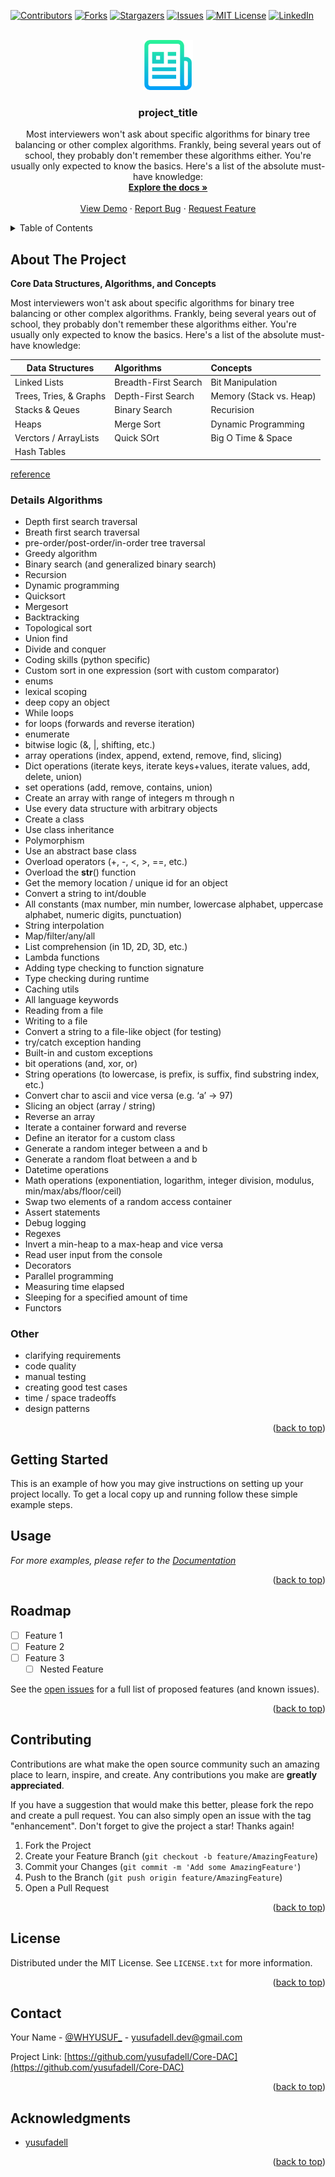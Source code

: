 <div id="top"></div>

[![Contributors][contributors-shield]][contributors-url]
[![Forks][forks-shield]][forks-url]
[![Stargazers][stars-shield]][stars-url]
[![Issues][issues-shield]][issues-url]
[![MIT License][license-shield]][license-url]
[![LinkedIn][linkedin-shield]][linkedin-url]

<!-- PROJECT LOGO -->

<br />
<div align="center">
  <a href="https://github.com/yusufadell/Core-DAC">
    <img src="images/logo.png" alt="Logo" width="80" height="80">
  </a>

<h3 align="center">project_title</h3>

<p align="center">
    Most interviewers won't ask about specific algorithms for binary tree balancing or other complex
algorithms. Frankly, being several years out of school, they probably don't remember these algorithms either.
You're usually only expected to know the basics. Here's a list of the absolute must-have knowledge:
    <br />
    <a href="https://github.com/yusufadell/Core-DAC"><strong>Explore the docs »</strong></a>
    <br />
    <br />
    <a href="https://github.com/yusufadell/Core-DAC">View Demo</a>
    ·
    <a href="https://github.com/yusufadell/Core-DAC/issues">Report Bug</a>
    ·
    <a href="https://github.com/yusufadell/Core-DAC/issues">Request Feature</a>
  </p>
</div>

<!-- TABLE OF CONTENTS -->

<details>
  <summary>Table of Contents</summary>
  <ol>
    <li>
      <a href="#about-the-project">About The Project</a>
    </li>
    <li>
      <a href="#getting-started">Getting Started</a>
    </li>
    <li><a href="#usage">Usage</a></li>
    <li><a href="#roadmap">Roadmap</a></li>
    <li><a href="#contributing">Contributing</a></li>
    <li><a href="#license">License</a></li>
    <li><a href="#contact">Contact</a></li>
    <li><a href="#acknowledgments">Acknowledgments</a></li>
  </ol>
</details>

<!-- ABOUT THE PROJECT -->

## About The Project

**Core Data Structures, Algorithms, and Concepts**

Most interviewers won't ask about specific algorithms for binary tree balancing or other complex
algorithms. Frankly, being several years out of school, they probably don't remember these algorithms either.
You're usually only expected to know the basics. Here's a list of the absolute must-have knowledge:

<!-- Table for Datastrucutures and algorithms and Concepts -->
<div align="center">

| Data Structures        | Algorithms           | Concepts                |
| ---------------------- | :------------------- | :---------------------- |
| Linked Lists           | Breadth-First Search | Bit Manipulation        |
| Trees, Tries, & Graphs | Depth-First Search   | Memory (Stack vs. Heap) |
| Stacks & Qeues         | Binary Search        | Recurision              |
| Heaps                  | Merge Sort           | Dynamic Programming     |
| Verctors / ArrayLists  | Quick SOrt           | Big O Time & Space      |
| Hash Tables            |                      |                         |

</div>
<!-- add link to google in markdown -->

[reference][fundamentals-of-the-software-engineering-interview]

### Details Algorithms

- Depth first search traversal
- Breath first search traversal
- pre-order/post-order/in-order tree traversal
- Greedy algorithm
- Binary search (and generalized binary search)
- Recursion
- Dynamic programming
- Quicksort
- Mergesort
- Backtracking
- Topological sort
- Union find
- Divide and conquer
- Coding skills (python specific)
- Custom sort in one expression (sort with custom comparator)
- enums
- lexical scoping
- deep copy an object
- While loops
- for loops (forwards and reverse iteration)
- enumerate
- bitwise logic (&, |, shifting, etc.)
- array operations (index, append, extend, remove, find, slicing)
- Dict operations (iterate keys, iterate keys+values, iterate values, add, delete, union)
- set operations (add, remove, contains, union)
- Create an array with range of integers m through n
- Use every data structure with arbitrary objects
- Create a class
- Use class inheritance
- Polymorphism
- Use an abstract base class
- Overload operators (+, -, <, >, ==, etc.)
- Overload the **str**() function
- Get the memory location / unique id for an object
- Convert a string to int/double
- All constants (max number, min number, lowercase alphabet, uppercase alphabet, numeric digits, punctuation)
- String interpolation
- Map/filter/any/all
- List comprehension (in 1D, 2D, 3D, etc.)
- Lambda functions
- Adding type checking to function signature
- Type checking during runtime
- Caching utils
- All language keywords
- Reading from a file
- Writing to a file
- Convert a string to a file-like object (for testing)
- try/catch exception handing
- Built-in and custom exceptions
- bit operations (and, xor, or)
- String operations (to lowercase, is prefix, is suffix, find substring index, etc.)
- Convert char to ascii and vice versa (e.g. ‘a’ -> 97)
- Slicing an object (array / string)
- Reverse an array
- Iterate a container forward and reverse
- Define an iterator for a custom class
- Generate a random integer between a and b
- Generate a random float between a and b
- Datetime operations
- Math operations (exponentiation, logarithm, integer division, modulus, min/max/abs/floor/ceil)
- Swap two elements of a random access container
- Assert statements
- Debug logging
- Regexes
- Invert a min-heap to a max-heap and vice versa
- Read user input from the console
- Decorators
- Parallel programming
- Measuring time elapsed
- Sleeping for a specified amount of time
- Functors

### Other

- clarifying requirements
- code quality
- manual testing
- creating good test cases
- time / space tradeoffs
- design patterns

<p align="right">(<a href="#top">back to top</a>)</p>

<!-- GETTING STARTED -->

## Getting Started

This is an example of how you may give instructions on setting up your project locally.
To get a local copy up and running follow these simple example steps.

<!-- USAGE EXAMPLES -->

## Usage

_For more examples, please refer to the [Documentation](https://example.com)_

<p align="right">(<a href="#top">back to top</a>)</p>

<!-- ROADMAP -->

## Roadmap

- [ ] Feature 1
- [ ] Feature 2
- [ ] Feature 3
  - [ ] Nested Feature

See the [open issues](https://github.com/yusufadell/Core-DAC/issues) for a full list of proposed features (and known issues).

<p align="right">(<a href="#top">back to top</a>)</p>

<!-- CONTRIBUTING -->

## Contributing

Contributions are what make the open source community such an amazing place to learn, inspire, and create. Any contributions you make are **greatly appreciated**.

If you have a suggestion that would make this better, please fork the repo and create a pull request. You can also simply open an issue with the tag "enhancement".
Don't forget to give the project a star! Thanks again!

1. Fork the Project
2. Create your Feature Branch (`git checkout -b feature/AmazingFeature`)
3. Commit your Changes (`git commit -m 'Add some AmazingFeature'`)
4. Push to the Branch (`git push origin feature/AmazingFeature`)
5. Open a Pull Request

<p align="right">(<a href="#top">back to top</a>)</p>

<!-- LICENSE -->

## License

Distributed under the MIT License. See `LICENSE.txt` for more information.

<p align="right">(<a href="#top">back to top</a>)</p>

<!-- CONTACT -->

## Contact

Your Name - [@WHYUSUF_](https://twitter.com/WHYUSUF_) - yusufadell.dev@gmail.com

Project Link: [https://github.com/yusufadell/Core-DAC](https://github.com/yusufadell/Core-DAC)

<p align="right">(<a href="#top">back to top</a>)</p>

<!-- ACKNOWLEDGMENTS -->

## Acknowledgments

- [yusufadell](https://linkedin.com/in/yusufadell)

<p align="right">(<a href="#top">back to top</a>)</p>

<!-- MARKDOWN LINKS & IMAGES -->

<!-- https://www.markdownguide.org/basic-syntax/#reference-style-links -->

[Fundamentals-of-the-software-engineering-interview]:https://thedevilscompiler.com/2021/03/07/fundamentals-of-the-software-engineering-interview/
[contributors-shield]: <https://img.shields.io/github/contributors/yusufadell/Core-DAC.svg?style=for-the-badge>
[contributors-url]: <https://github.com/yusufadell/Core-DAC/graphs/contributors>
[forks-shield]: <https://img.shields.io/github/forks/yusufadell/Core-DAC.svg?style=for-the-badge>
[forks-url]: <https://github.com/yusufadell/Core-DAC/network/members>
[stars-shield]: <https://img.shields.io/github/stars/yusufadell/Core-DAC.svg?style=for-the-badge>
[stars-url]: <https://github.com/yusufadell/Core-DAC/stargazers>
[issues-shield]: <https://img.shields.io/github/issues/yusufadell/Core-DAC.svg?style=for-the-badge>
[issues-url]: <https://github.com/yusufadell/Core-DAC/issues>
[license-shield]: <https://img.shields.io/github/license/yusufadell/Core-DAC.svg?style=for-the-badge>
[license-url]: <https://github.com/yusufadell/Core-DAC/blob/master/LICENSE.txt>
[linkedin-shield]: <https://img.shields.io/badge/-LinkedIn-black.svg?style=for-the-badge&logo=linkedin&colorB=555>
[linkedin-url]: <https://linkedin.com/in/yusufadell>
[product-screenshot]: images/screenshot.png
